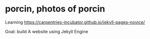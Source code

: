 # porcin, photos of porcin
Learning https://carpentries-incubator.github.io/jekyll-pages-novice/

Goal: build A website using Jekyll Engine
